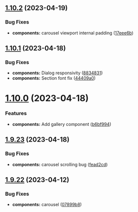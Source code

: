 ## [1.10.2](https://github.com/jacecotton/tcds/compare/v1.10.1...v1.10.2) (2023-04-19)


### Bug Fixes

* **components:** carousel viewport internal padding ([17eee6b](https://github.com/jacecotton/tcds/commit/17eee6be7519c003d0ea5f682ec130de318ce715))



## [1.10.1](https://github.com/jacecotton/tcds/compare/v1.10.0...v1.10.1) (2023-04-18)


### Bug Fixes

* **components:** Dialog responsivity ([8834831](https://github.com/jacecotton/tcds/commit/8834831a4039cbf2ccb93dca5312d3bc2e58f8ac))
* **components:** Section font fix ([44409a0](https://github.com/jacecotton/tcds/commit/44409a049e561f003ced2287ab647ced62e17ba6))



# [1.10.0](https://github.com/jacecotton/tcds/compare/v1.9.23...v1.10.0) (2023-04-18)


### Features

* **components:** Add gallery component ([b6bf994](https://github.com/jacecotton/tcds/commit/b6bf994b2ad1c61a6e8f2a8b83a3e862883f1fd8))



## [1.9.23](https://github.com/jacecotton/tcds/compare/v1.9.22...v1.9.23) (2023-04-18)


### Bug Fixes

* **components:** carousel scrolling bug ([fead2cd](https://github.com/jacecotton/tcds/commit/fead2cdb4122a223ef8cd177267ac08cded9ec46))



## [1.9.22](https://github.com/jacecotton/tcds/compare/v1.9.21...v1.9.22) (2023-04-12)


### Bug Fixes

* **components:** carousel ([07899b8](https://github.com/jacecotton/tcds/commit/07899b894bd7ac4d4864cf32369993d6c654bdff))



